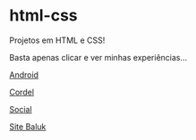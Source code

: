# html-css
Projetos em HTML e CSS!

Basta apenas clicar e ver minhas experiências...

<a href="https://liarasampaio.github.io/projetos/projeto-android/android.html">Android</a>

<a href="https://liarasampaio.github.io/projetos/projeto-cordel/cordel.html">Cordel</a>

<a href="https://liarasampaio.github.io/projetos/projeto-social/social.html">Social</a>

<a href="https://liarasampaio.github.io/projetos/projeto-site/index.html">Site Baluk</a>

